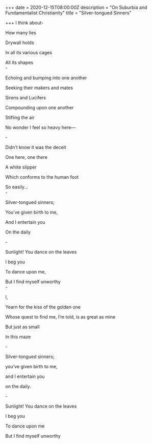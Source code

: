 +++
date = 2020-12-15T08:00:00Z
description = "On Suburbia and Fundamentalist Christianity"
title = "Silver-tongued Sinners"

+++
I think about-

How many lies

Drywall holds

In all its various cages

All its shapes  
\-

Echoing and bumping into one another

Seeking their makers and mates

Sirens and Lucifers

Compounding upon one another

Stifling the air

No wonder I feel so heavy here—

\-

Didn’t know it was the deceit

One here, one there

A white slipper

Which conforms to the human foot

So easily...  
\-

Silver-tongued sinners;

You’ve given birth to me,

And I entertain you

On the daily

\-

Sunlight! You dance on the leaves

I beg you

To dance upon me,

But I find myself unworthy  
\-

I,

Yearn for the kiss of the golden one

Whose quest to find me, I’m told, is as great as mine

But just as small

In this maze

\-

Silver-tongued sinners;

you’ve given birth to me,

and I entertain you

on the daily.

\-

Sunlight! You dance on the leaves

I beg you

To dance upon me

But I find myself unworthy